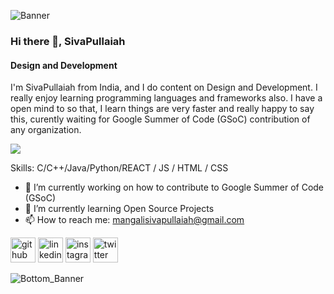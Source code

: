 ![Banner](https://user-images.githubusercontent.com/93705673/213033634-e4d4eec2-7623-478e-a550-52998e9f2ab4.gif)

### Hi there 👋, SivaPullaiah
#### Design and Development


I'm SivaPullaiah from India, and I do content on Design and Development. I really enjoy learning programming languages and frameworks also. I have a open mind to so that, I learn things are very faster and really happy to say this, curently waiting for Google Summer of Code (GSoC) contribution of any organization.

<picture>
<source 
  srcset="https://github-readme-stats.vercel.app/api?username=SivaPullaiah&show_icons=true&theme=dark"
  media="(prefers-color-scheme: dark)"
/>
<source
  srcset="https://github-readme-stats.vercel.app/api?username=SivaPullaiah&show_icons=true"
  media="(prefers-color-scheme: light), (prefers-color-scheme: no-preference)"
/>
<img src="https://github-readme-stats.vercel.app/api?username=SivaPullaiah&show_icons=true" />
</picture>

Skills: C/C++/Java/Python/REACT / JS / HTML / CSS


- 🔭 I’m currently working on how to contribute to Google Summer of Code (GSoC) 
- 🌱 I’m currently learning Open Source Projects 
- 📫 How to reach me: mangalisivapullaiah@gmail.com 


[<img src='https://cdn.jsdelivr.net/npm/simple-icons@3.0.1/icons/github.svg' alt='github' height='40'>](https://github.com/SivaPullaiah)  [<img src='https://cdn.jsdelivr.net/npm/simple-icons@3.0.1/icons/linkedin.svg' alt='linkedin' height='40'>](https://www.linkedin.com/in/sivapullaihmangali/)  [<img src='https://cdn.jsdelivr.net/npm/simple-icons@3.0.1/icons/instagram.svg' alt='instagram' height='40'>](https://www.instagram.com/sivapullaiahmangali/)  [<img src='https://cdn.jsdelivr.net/npm/simple-icons@3.0.1/icons/twitter.svg' alt='twitter' height='40'>](https://twitter.com/SivaPullaiah_M)  

![Bottom_Banner](https://user-images.githubusercontent.com/93705673/212979833-e4bfab12-896a-40a7-b694-cbc2cf0d50f1.png)
